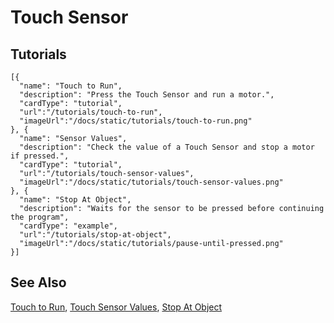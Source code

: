 # Touch Sensor

## Tutorials

```codecard
[{
  "name": "Touch to Run",
  "description": "Press the Touch Sensor and run a motor.",
  "cardType": "tutorial",
  "url":"/tutorials/touch-to-run",
  "imageUrl":"/docs/static/tutorials/touch-to-run.png"
}, {
  "name": "Sensor Values",
  "description": "Check the value of a Touch Sensor and stop a motor if pressed.",
  "cardType": "tutorial",
  "url":"/tutorials/touch-sensor-values",
  "imageUrl":"/docs/static/tutorials/touch-sensor-values.png"
}, {
  "name": "Stop At Object",
  "description": "Waits for the sensor to be pressed before continuing the program",
  "cardType": "example",
  "url":"/tutorials/stop-at-object",
  "imageUrl":"/docs/static/tutorials/pause-until-pressed.png"
}]
```

## See Also

[Touch to Run](/tutorials/touch-to-run),
[Touch Sensor Values](/tutorials/touch-sensor-values),
[Stop At Object](/tutorials/stop-at-object)